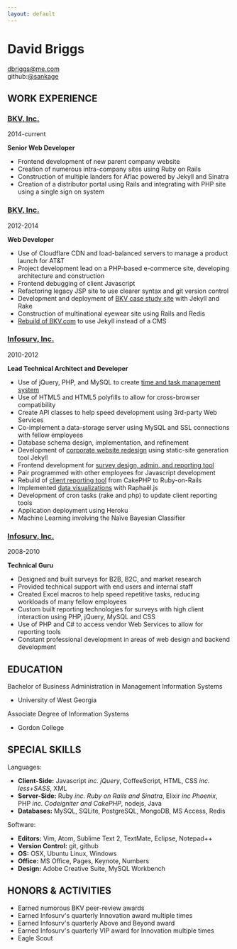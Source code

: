 ```yaml
---
layout: default
---
```


David Briggs
======================================================================
[dbriggs@me.com](mailto:dbriggs@me.com)  
github:[@sankage](https://github.com/sankage)


WORK EXPERIENCE
----------------------------------------------------------------------

### [BKV, Inc.](http://www.bkv.com)
2014-current

**Senior Web Developer**

- Frontend development of new parent company website
- Creation of numerous intra-company sites using Ruby on Rails
- Construction of multiple landers for Aflac powered by Jekyll and Sinatra
- Creation of a distributor portal using Rails and integrating with PHP site
  using a single sign on system

### [BKV, Inc.](http://www.bkv.com)
2012-2014

**Web Developer**

- Use of Cloudflare CDN and load-balanced servers to manage a product launch for
  AT&T
- Project development lead on a PHP-based e-commerce site, developing
  architecture and construction
- Frontend debugging of client Javascript
- Refactoring legacy JSP site to use clearer syntax and git version control
- Development and deployment of [BKV case study site](/bkv-case-study-site/)
  with Jekyll and Rake
- Construction of multinational eyewear site using Rails and Redis
- [Rebuild of BKV.com](/website-rebuild/) to use Jekyll instead of a CMS


### [Infosurv, Inc.](http://www.infosurv.com)
2010-2012

**Lead Technical Architect and Developer**

- Use of jQuery, PHP, and MySQL to create [time and task management
  system](/timesheets/)
- Use of HTML5 and HTML5 polyfills to allow for cross-browser compatibility
- Create API classes to help speed development using 3rd-party Web Services
- Co-implement a data-storage server using MySQL and SSL connections with fellow
  employees
- Database schema design, implementation, and refinement
- Development of [corporate website redesign](/website-redesign/) using
  static-site generation tool Jekyll
- Frontend development for [survey design, admin, and reporting
  tool](/survey-and-reporting-tool/)
- Pair programmed with other employees for Javascript development
- Rebuild of [client reporting tool](/smile_brands_portal/) from CakePHP to
  Ruby-on-Rails
- Implemented [data visualizations](/charts-and-graphs/) with Raphaël.js
- Development of cron tasks (rake and php) to update client reporting tools
- Application deployment using Heroku
- Machine Learning involving the Naïve Bayesian Classifier

### [Infosurv, Inc.](http://www.infosurv.com)
2008-2010

**Technical Guru**

- Designed and built surveys for B2B, B2C, and market research
- Provided technical support with end users and internal staff
- Created Excel macros to help speed repetitive tasks, reducing workloads of
  many fellow employees
- Custom built reporting technologies for surveys with high client interaction
  using PHP, jQuery, MySQL and CSS
- Use of PHP and C# to access vendor Web Services to allow for reporting tools
- Constant professional development in areas of web design and backend
  development


EDUCATION
----------------------------------------------------------------------

Bachelor of Business Administration in Management Information Systems
- University of West Georgia

Associate Degree of Information Systems
- Gordon College


SPECIAL SKILLS
----------------------------------------------------------------------

Languages:

- **Client-Side:** Javascript _inc. jQuery_, CoffeeScript, HTML, CSS _inc.
  less+SASS_, XML
- **Server-Side:** Ruby _inc. Ruby on Rails and Sinatra_, Elixir _inc Phoenix_,
  PHP _inc. Codeigniter and CakePHP_, nodejs, Java
- **Databases:** MySQL, SQLite, PostgreSQL, MongoDB, MS Access, Redis

Software:

- **Editors:** Vim, Atom, Sublime Text 2, TextMate, Eclipse, Notepad++
- **Version Control:** git, github
- **OS:** OSX, Ubuntu Linux, Windows
- **Office:** MS Office, Pages, Keynote, Numbers
- **Design:** Adobe Creative Suite, MySQL Workbench


HONORS & ACTIVITIES
----------------------------------------------------------------------

- Earned numorous BKV peer-review awards
- Earned Infosurv's quarterly Innovation award multiple times
- Earned Infosurv's quarterly Above and Beyond award
- Earned Infosurv's quarterly VIP award for Innovation multiple times
- Eagle Scout
